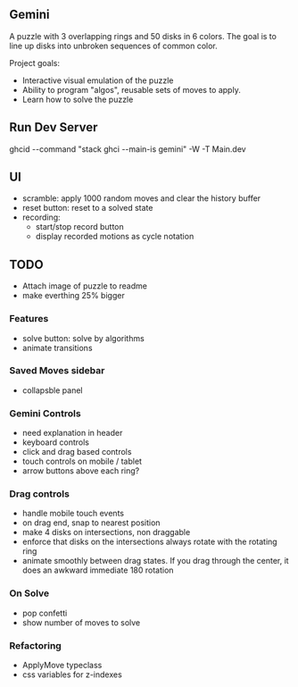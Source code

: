 ## Gemini 
A puzzle with 3 overlapping rings and 50 disks in 6 colors. The goal is to line up disks into unbroken sequences of common color.

Project goals:
- Interactive visual emulation of the puzzle
- Ability to program "algos", reusable sets of moves to apply.
- Learn how to solve the puzzle

## Run Dev Server
ghcid --command "stack ghci --main-is gemini" -W -T Main.dev

## UI
- scramble: apply 1000 random moves and clear the history buffer
- reset button: reset to a solved state
- recording:
    - start/stop record button
    - display recorded motions as cycle notation

## TODO
- Attach image of puzzle to readme
- make everthing 25% bigger

### Features
- solve button: solve by algorithms
- animate transitions

### Saved Moves sidebar
- collapsble panel 

### Gemini Controls
- need explanation in header
- keyboard controls
- click and drag based controls
- touch controls on mobile / tablet
- arrow buttons above each ring?

### Drag controls
- handle mobile touch events
- on drag end, snap to nearest position
- make 4 disks on intersections, non draggable
- enforce that disks on the intersections always rotate with the rotating ring
- animate smoothly between drag states. If you drag through the center, it does an awkward immediate 180 rotation

### On Solve
- pop confetti 
- show number of moves to solve

### Refactoring
- ApplyMove typeclass
- css variables for z-indexes
